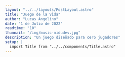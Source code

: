 ```yaml
---
layout: "../../layouts/PostLayout.astro"
title: "Juego de la Vida"
author: "Lucas Angelino"
date: "1 de Julio de 2022"
readtime: "10"
thumnail: "/img/music-midudev.jpg"
description: "Un juego diseñado para cero jugadores"
setup: |
  import Title from "../../components/Title.astro"
---
```

